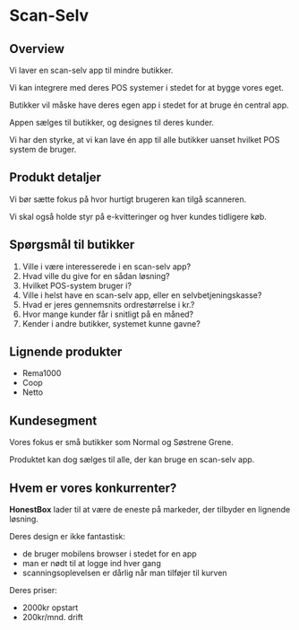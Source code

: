# Scan-Selv

## Overview
Vi laver en scan-selv app til mindre butikker.

Vi kan integrere med deres POS systemer i stedet for at bygge vores eget.

Butikker vil måske have deres egen app i stedet for at bruge én central app.

Appen sælges til butikker, og designes til deres kunder.

Vi har den styrke, at vi kan lave én app til alle butikker uanset hvilket POS system de bruger.

## Produkt detaljer
Vi bør sætte fokus på hvor hurtigt brugeren kan tilgå scanneren.

Vi skal også holde styr på e-kvitteringer og hver kundes tidligere køb.

## Spørgsmål til butikker
1. Ville i være interesserede i en scan-selv app?
1. Hvad ville du give for en sådan løsning?
1. Hvilket POS-system bruger i?
1. Ville i helst have en scan-selv app, eller en selvbetjeningskasse?
1. Hvad er jeres gennemsnits ordrestørrelse i kr.?
1. Hvor mange kunder får i snitligt på en måned?
1. Kender i andre butikker, systemet kunne gavne?

## Lignende produkter
- Rema1000
- Coop
- Netto

## Kundesegment
Vores fokus er små butikker som Normal og Søstrene Grene.

Produktet kan dog sælges til alle, der kan bruge en scan-selv app.

## Hvem er vores konkurrenter?
**HonestBox** lader til at være de eneste på markeder, der tilbyder en lignende løsning.

Deres design er ikke fantastisk:
- de bruger mobilens browser i stedet for en app
- man er nødt til at logge ind hver gang
- scanningsoplevelsen er dårlig når man tilføjer til kurven

Deres priser:
- 2000kr opstart
- 200kr/mnd. drift
